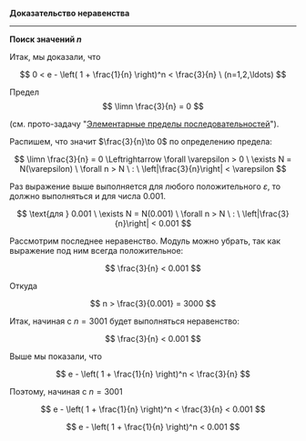 **Доказательство неравенства**

---

**Поиск значений $n$**

Итак, мы доказали, что

$$ 0 < e - \left( 1 + \frac{1}{n} \right)^n < \frac{3}{n} \ (n=1,2,\ldots) $$

Предел
$$ \limn \frac{3}{n} = 0 $$

(см. прото-задачу "[Элементарные пределы последовательностей](/proto/sequences/limits/elementary)").

Распишем, что значит $\frac{3}{n}\to 0$ по определению предела:

$$ \limn \frac{3}{n} = 0 \Leftrightarrow \forall \varepsilon > 0 \ \exists N = N(\varepsilon) \ \forall n > N \ : \ \left|\frac{3}{n}\right| < \varepsilon $$

Раз выражение выше выполняется для любого положительного $\varepsilon$, то должно выполняться и для числа $0.001$.

$$ \text{для } 0.001 \ \exists N = N(0.001) \ \forall n > N \ : \ \left|\frac{3}{n}\right| < 0.001 $$

Рассмотрим последнее неравенство. Модуль можно убрать, так как выражение под ним всегда положительное:

$$ \frac{3}{n} < 0.001 $$

Откуда

$$ n > \frac{3}{0.001} = 3000 $$

Итак, начиная с $n=3001$ будет выполняться неравенство:

$$ \frac{3}{n} < 0.001 $$

Выше мы показали, что

$$ e - \left( 1 + \frac{1}{n} \right)^n < \frac{3}{n} $$

Поэтому, начиная с $n=3001$

$$ e - \left( 1 + \frac{1}{n} \right)^n < \frac{3}{n} < 0.001 $$

$$ e - \left( 1 + \frac{1}{n} \right)^n < 0.001 $$